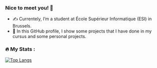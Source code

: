 ### Nice to meet you! 👋

- :writing_hand: Currentely, I’m a student at École Supérieur Informatique (ESI) in Brussels.
- :briefcase: In this GitHub profile, I show some projects that I have done in my cursus and some personal projects.

### :fire: My Stats :
[![Top Langs](https://github-readme-stats.vercel.app/api/top-langs/?username=MohamedBentouhami&layout=compact)](https://github.com/anuraghazra/github-readme-stats)






